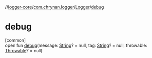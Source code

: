 //[logger-core](../../../index.md)/[com.chrynan.logger](../index.md)/[Logger](index.md)/[debug](debug.md)

# debug

[common]\
open fun [debug](debug.md)(message: [String](https://kotlinlang.org/api/latest/jvm/stdlib/kotlin/-string/index.html)? = null, tag: [String](https://kotlinlang.org/api/latest/jvm/stdlib/kotlin/-string/index.html)? = null, throwable: [Throwable](https://kotlinlang.org/api/latest/jvm/stdlib/kotlin/-throwable/index.html)? = null)
